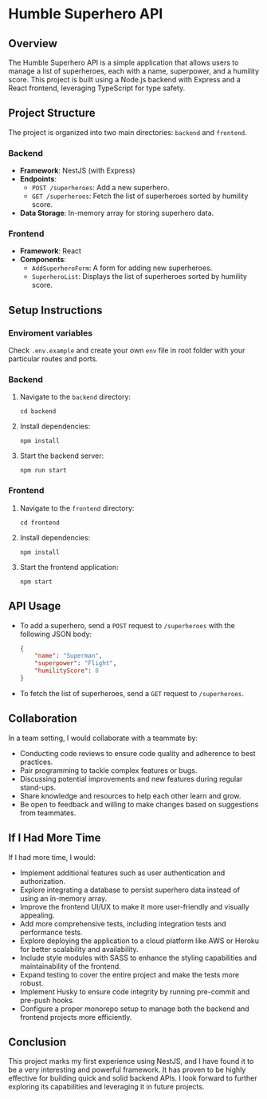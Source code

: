 # Humble Superhero API

## Overview

The Humble Superhero API is a simple application that allows users to manage a list of superheroes, each with a name, superpower, and a humility score. This project is built using a Node.js backend with Express and a React frontend, leveraging TypeScript for type safety.

## Project Structure

The project is organized into two main directories: `backend` and `frontend`.

### Backend

-   **Framework**: NestJS (with Express)
-   **Endpoints**:
    -   `POST /superheroes`: Add a new superhero.
    -   `GET /superheroes`: Fetch the list of superheroes sorted by humility score.
-   **Data Storage**: In-memory array for storing superhero data.

### Frontend

-   **Framework**: React
-   **Components**:
    -   `AddSuperheroForm`: A form for adding new superheroes.
    -   `SuperheroList`: Displays the list of superheroes sorted by humility score.

## Setup Instructions

### Enviroment variables

Check `.env.example` and create your own `env` file in root folder with your particular routes and ports.

### Backend

1. Navigate to the `backend` directory:
    ```
    cd backend
    ```
2. Install dependencies:
    ```
    npm install
    ```
3. Start the backend server:
    ```
    npm run start
    ```

### Frontend

1. Navigate to the `frontend` directory:
    ```
    cd frontend
    ```
2. Install dependencies:
    ```
    npm install
    ```
3. Start the frontend application:
    ```
    npm start
    ```

## API Usage

-   To add a superhero, send a `POST` request to `/superheroes` with the following JSON body:
    ```json
    {
    	"name": "Superman",
    	"superpower": "Flight",
    	"humilityScore": 8
    }
    ```
-   To fetch the list of superheroes, send a `GET` request to `/superheroes`.

## Collaboration

In a team setting, I would collaborate with a teammate by:

-   Conducting code reviews to ensure code quality and adherence to best practices.
-   Pair programming to tackle complex features or bugs.
-   Discussing potential improvements and new features during regular stand-ups.
-   Share knowledge and resources to help each other learn and grow.
-   Be open to feedback and willing to make changes based on suggestions from teammates.

## If I Had More Time

If I had more time, I would:

-   Implement additional features such as user authentication and authorization.
-   Explore integrating a database to persist superhero data instead of using an in-memory array.
-   Improve the frontend UI/UX to make it more user-friendly and visually appealing.
-   Add more comprehensive tests, including integration tests and performance tests.
-   Explore deploying the application to a cloud platform like AWS or Heroku for better scalability and availability.
-   Include style modules with SASS to enhance the styling capabilities and maintainability of the frontend.
-   Expand testing to cover the entire project and make the tests more robust.
-   Implement Husky to ensure code integrity by running pre-commit and pre-push hooks.
-   Configure a proper monorepo setup to manage both the backend and frontend projects more efficiently.

## Conclusion

This project marks my first experience using NestJS, and I have found it to be a very interesting and powerful framework. It has proven to be highly effective for building quick and solid backend APIs. I look forward to further exploring its capabilities and leveraging it in future projects.
